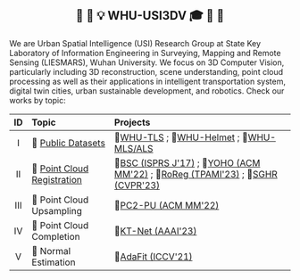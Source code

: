 <h2 align="center"> <p> 🎉 🎊 💡 WHU-USI3DV 🎓 👋 👏 </p></h2>

We are Urban Spatial Intelligence (USI) Research Group at State Key Laboratory of Information Engineering in Surveying, Mapping and Remote Sensing (LIESMARS), Wuhan University. We focus on 3D Computer Vision, particularly including 3D reconstruction, scene understanding, point cloud processing as well as their applications in intelligent transportation system, digital twin cities, urban sustainable development, and robotics. Check our works by topic:

|  ID     | Topic   | Projects |
| :----:  | :---- | :---- |
| I       | 🔗 [Public Datasets](https://github.com/search?q=topic%3Adataset+org%3AWHU-USI3DV+fork%3Atrue&type=repositories)  | 📂[WHU-TLS](https://github.com/WHU-USI3DV/WHU-TLS) ; 📂[WHU-Helmet](https://github.com/kafeiyin00/WHU-HelmetDataset) ; 📂[WHU-MLS/ALS](https://whu3d.com)|
| II      | 🔗 [Point Cloud Registration](https://github.com/search?q=topic%3Apoint-cloud-registration+org%3AWHU-USI3DV+fork%3Atrue&type=repositories)  | 📂[BSC (ISPRS J'17)](https://github.com/YuePanEdward/GH-ICP/blob/master/include/binary_feature_extraction.hpp) ; 📂[YOHO (ACM MM'22)](https://github.com/HpWang-whu/YOHO) ; 📂[RoReg (TPAMI'23)](https://github.com/HpWang-whu/RoReg) ; 📂[SGHR (CVPR'23)](https://github.com/WHU-USI3DV/SGHR) |
| III     | 🔗 Point Cloud Upsampling   | 📂[PC2-PU (ACM MM'22)](https://github.com/chenlongwhu/PC2-PU) |
| IV      | 🔗 Point Cloud Completion   | 📂[KT-Net (AAAI'23)](https://github.com/a4152684/KT-Net) |
| V       | 🔗 Normal Estimation        | 📂[AdaFit (ICCV'21)](https://github.com/Runsong123/AdaFit) |
